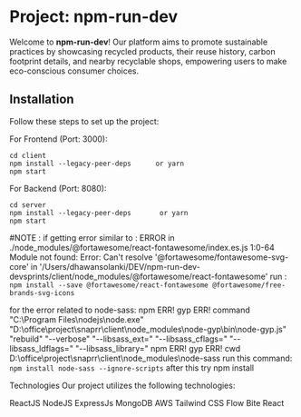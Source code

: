 # Project: npm-run-dev

Welcome to **npm-run-dev**! Our platform aims to promote sustainable practices by showcasing recycled products, their reuse history, carbon footprint details, and nearby recyclable shops, empowering users to make eco-conscious consumer choices.

## Installation

Follow these steps to set up the project:



For Frontend (Port: 3000):
```
cd client
npm install --legacy-peer-deps      or yarn
npm start
```

For Backend (Port: 8080):
```
cd server
npm install --legacy-peer-deps       or yarn
npm start
```
#NOTE : 
if getting error similar to : 
ERROR in ./node_modules/@fortawesome/react-fontawesome/index.es.js 1:0-64
Module not found: Error: Can't resolve '@fortawesome/fontawesome-svg-core' in '/Users/dhawansolanki/DEV/npm-run-dev-devsprints/client/node_modules/@fortawesome/react-fontawesome'
run : 
```npm install --save @fortawesome/react-fontawesome @fortawesome/free-brands-svg-icons```

for the error related to node-sass:
npm ERR! gyp ERR! command "C:\\Program Files\\nodejs\\node.exe" "D:\\office\\project\\snaprr\\client\\node_modules\\node-gyp\\bin\\node-gyp.js" "rebuild" "--verbose" "--libsass_ext=" "--libsass_cflags=" "--libsass_ldflags=" "--libsass_library="
npm ERR! gyp ERR! cwd D:\office\project\snaprr\client\node_modules\node-sass
run this command:
```npm install node-sass --ignore-scripts```
after this try npm install


Technologies
Our project utilizes the following technologies:

ReactJS
NodeJS
ExpressJs
MongoDB
AWS
Tailwind CSS
Flow Bite React

